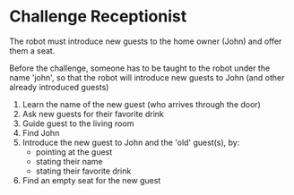 # Challenge Receptionist

The robot must introduce new guests to the home owner (John) and offer them a seat.

Before the challenge, someone has to be taught to the robot under the name 'john',
so that the robot will introduce new guests to John (and other already introduced guests)

1. Learn the name of the new guest (who arrives through the door)
2. Ask new guests for their favorite drink
3. Guide guest to the living room
4. Find John
5. Introduce the new guest to John and the 'old' guest(s), by:
    - pointing at the guest
    - stating their name
    - stating their favorite drink
6. Find an empty seat for the new guest
